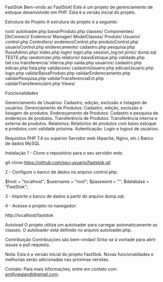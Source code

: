 FastStok
Bem-vindo ao FastStok! Este é um projeto de gerenciamento de estoque desenvolvido em PHP. Esta é a versão inicial do projeto.

Estrutura do Projeto
A estrutura do projeto é a seguinte:

root/
    autoloader.php
    baixarProduto.php
    classes/
        Componentes/
        DbConnect/
        Endereco/
        Manager/
        ModelClasses/
        Produto/
        Usuario/
    control.php
    Controllers/
        enderecoControl.php
        produtoControl.php
        usuarioControl.php
    enderecamento/
        cadastro.php
        pesquisa.php
    fluxoAdmin.php/
    index.php
    login/
        login.php
        session_log.txt
    pinto/
        dump.sql
    TESTE.php
    randomizer.php
    relatorio/
        baixoEstoque.php
        validade.php
    tail.css
    transferencia/
        interna.php
        saida.php
    usuarios/
        cadastro.php
        edicao.php
        lista.php
    validacoes/
        cadastroUsuario.php
        edicaoUsuario.php
        login.php
        validarBaixaProduto.php
        validarEnderecamento.php
        validarPesquisa.php
        validarTransferenciaExt.php
        validarTransferenciaInt.php
    Views/

Funcionalidades

Gerenciamento de Usuários: Cadastro, edição, exclusão e listagem de usuários.
Gerenciamento de Produtos: Cadastro, edição, exclusão e listagem de produtos.
Endereçamento de Produtos: Cadastro e pesquisa de endereços de produtos.
Transferência de Produtos: Transferência interna e externa de produtos.
Relatórios: Relatórios de produtos com baixo estoque e produtos com validade próxima.
Autenticação: Login e logout de usuários.

Requisitos
PHP 7.4 ou superior
Servidor web (Apache, Nginx, etc.)
Banco de dados MySQL

Instalação
1 - Clone o repositório para o seu servidor web:

git clone https://github.com/seu-usuario/faststok.git

2 - Configure o banco de dados no arquivo control.php:

$host = "localhost";
$username = "root";
$password = "";
$database = "FastStok";

3 - Importe o banco de dados a partir do arquivo dump.sql.

4 - Acesse o projeto no navegador:

http://localhost/faststok

Autoload
O projeto utiliza um autoloader para carregar automaticamente as classes. O autoloader está definido no arquivo autoloader.php.

Contribuição
Contribuições são bem-vindas! Sinta-se à vontade para abrir issues e pull requests.

Nota: Esta é a versão inicial do projeto FastStok. Novas funcionalidades e melhorias serão adicionadas nas próximas versões.

Contato: Para mais informações, entre em contato com emillywaiandt@gmail.com.